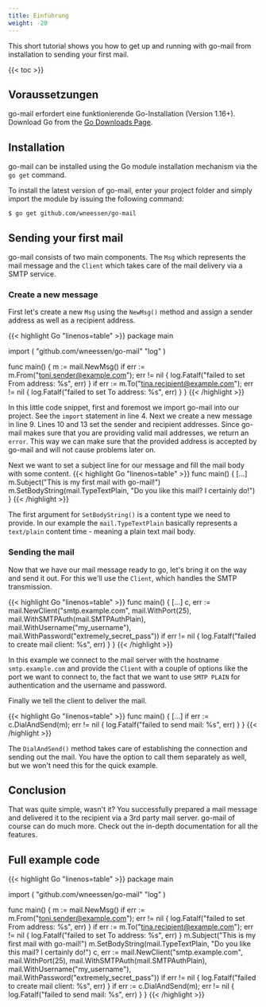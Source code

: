 ```yaml
---
title: Einführung
weight: -20
---
```


This short tutorial shows you how to get up and running with go-mail from installation to sending your first mail.

<!--more-->

{{< toc >}}

## Voraussetzungen

go-mail erfordert eine funktionierende Go-Installation (Version 1.16+). Download Go from the [Go Downloads Page](https://go.dev/dl/).

## Installation

go-mail can be installed using the Go module installation mechanism via the `go get` command.

To install the latest version of go-mail, enter your project folder and simply import the module by issuing the following command:

```Shell
$ go get github.com/wneessen/go-mail
```

## Sending your first mail

go-mail consists of two main components. The `Msg` which represents the mail message and the `Client` which takes care of the mail delivery via a SMTP service.

### Create a new message

First let's create a new `Msg` using the `NewMsg()` method and assign a sender address as well as a recipient address.

{{< highlight Go "linenos=table" >}}
package main

import ( "github.com/wneessen/go-mail" "log" )

func main() { m := mail.NewMsg() if err := m.From("toni.sender@example.com"); err != nil { log.Fatalf("failed to set From address: %s", err) } if err := m.To("tina.recipient@example.com"); err != nil { log.Fatalf("failed to set To address: %s", err) } }
{{< /highlight >}}

In this little code snippet, first and foremost we import go-mail into our project. See the `import` statement in line 4. Next we create a new message in line 9. Lines 10 and 13 set the sender and recipient addresses. Since go-mail makes sure that you are providing valid mail addresses, we return an `error`. This way we can make sure that the provided address is accepted by go-mail and will not cause problems later on.

Next we want to set a subject line for our message and fill the mail body with some content.
{{< highlight Go "linenos=table" >}}
func main() { [...] m.Subject("This is my first mail with go-mail!") m.SetBodyString(mail.TypeTextPlain, "Do you like this mail? I certainly do!") }
{{< /highlight >}}

The first argument for `SetBodyString()` is a content type we need to provide. In our example the `mail.TypeTextPlain` basically represents a `text/plain` content time - meaning a plain text mail body.

### Sending the mail

Now that we have our mail message ready to go, let's bring it on the way and send it out. For this we'll use the `Client`, which handles the SMTP transmission.

{{< highlight Go "linenos=table" >}}
func main() { [...] c, err := mail.NewClient("smtp.example.com", mail.WithPort(25), mail.WithSMTPAuth(mail.SMTPAuthPlain), mail.WithUsername("my_username"), mail.WithPassword("extremely_secret_pass")) if err != nil { log.Fatalf("failed to create mail client: %s", err) } }
{{< /highlight >}}

In this example we connect to the mail server with the hostname `smtp.example.com` and provide the `Client` with a couple of options like the port we want to connect to, the fact that we want to use `SMTP PLAIN` for authentication and the username and password.

Finally we tell the client to deliver the mail.

{{< highlight Go "linenos=table" >}}
func main() { [...] if err := c.DialAndSend(m); err != nil { log.Fatalf("failed to send mail: %s", err) } }
{{< /highlight >}}

The `DialAndSend()` method takes care of establishing the connection and sending out the mail. You have the option to call them separately as well, but we won't need this for the quick example.

## Conclusion

That was quite simple, wasn't it? You successfully prepared a mail message and delivered it to the recipient via a 3rd party mail server. go-mail of course can do much more. Check out the in-depth documentation for all the features.

## Full example code

{{< highlight Go "linenos=table" >}}
package main

import ( "github.com/wneessen/go-mail" "log" )

func main() { m := mail.NewMsg() if err := m.From("toni.sender@example.com"); err != nil { log.Fatalf("failed to set From address: %s", err) } if err := m.To("tina.recipient@example.com"); err != nil { log.Fatalf("failed to set To address: %s", err) } m.Subject("This is my first mail with go-mail!") m.SetBodyString(mail.TypeTextPlain, "Do you like this mail? I certainly do!") c, err := mail.NewClient("smtp.example.com", mail.WithPort(25), mail.WithSMTPAuth(mail.SMTPAuthPlain), mail.WithUsername("my_username"), mail.WithPassword("extremely_secret_pass")) if err != nil { log.Fatalf("failed to create mail client: %s", err) } if err := c.DialAndSend(m); err != nil { log.Fatalf("failed to send mail: %s", err) } }
{{< /highlight >}}